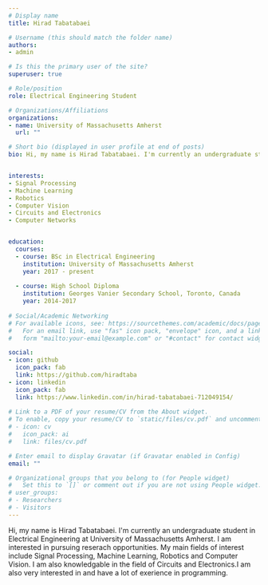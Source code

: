 ```yaml
---
# Display name
title: Hirad Tabatabaei

# Username (this should match the folder name)
authors:
- admin

# Is this the primary user of the site?
superuser: true

# Role/position
role: Electrical Engineering Student

# Organizations/Affiliations
organizations:
- name: University of Massachusetts Amherst
  url: ""

# Short bio (displayed in user profile at end of posts)
bio: Hi, my name is Hirad Tabatabaei. I'm currently an undergraduate student in Electrical Engineering at University of Massachusetts Amherst. 


interests:
- Signal Processing
- Machine Learning
- Robotics
- Computer Vision
- Circuits and Electronics
- Computer Networks


education:
  courses:
  - course: BSc in Electrical Engineering
    institution: University of Massachusetts Amherst
    year: 2017 - present
  
  - course: High School Diploma
    institution: Georges Vanier Secondary School, Toronto, Canada
    year: 2014-2017
    
# Social/Academic Networking
# For available icons, see: https://sourcethemes.com/academic/docs/page-builder/#icons
#   For an email link, use "fas" icon pack, "envelope" icon, and a link in the
#   form "mailto:your-email@example.com" or "#contact" for contact widget.

social:
- icon: github
  icon_pack: fab
  link: https://github.com/hiradtaba
- icon: linkedin
  icon_pack: fab
  link: https://www.linkedin.com/in/hirad-tabatabaei-712049154/
  
# Link to a PDF of your resume/CV from the About widget.
# To enable, copy your resume/CV to `static/files/cv.pdf` and uncomment the lines below.
# - icon: cv
#   icon_pack: ai
#   link: files/cv.pdf

# Enter email to display Gravatar (if Gravatar enabled in Config)
email: ""

# Organizational groups that you belong to (for People widget)
#   Set this to `[]` or comment out if you are not using People widget.
# user_groups:
# - Researchers
# - Visitors
---
```


Hi, my name is Hirad Tabatabaei. I'm currently an undergraduate student in Electrical Engineering at University of Massachusetts Amherst. I am interested in pursuing reserach opportunities. My main fields of interest include Signal Processing, Machine Learning, Robotics and Computer Vision. I am also knowledgable in the field of Circuits and Electronics.I am also very interested in and have a lot of exerience in programming.  


